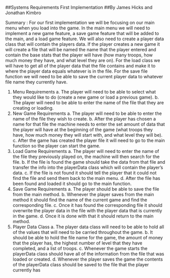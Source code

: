 ##Systems Requirements First Implementation
##By James Hicks and Jonathan Kimbro

Summary : 
    For our first implementation we will be focusing on our main menu when you load into the game. In the main menu we will need to implement a new game feature, a save game feature that will be added to the main, and a load game feature. We will also need to create a player data class that will contain the players data. If the player creates a new game it will create a file that will be named the name that the player entered and contain the base stats that the player will have (how many troops, how much money they have, and what level they are on). For the load class we will have to get all of the player data that the file contains and make it to where the player data equals whatever is in the file. For the save file function we will need to be able to save the current player data to whatever file name they currently have.

1.	Menu Requirements
a.	The player will need to be able to select what they would like to do (create a new game or load a previous game).
b.	The player will need to be able to enter the name of the file that they are creating or loading.
2.	New Game Requirements
a.	The player will need to be able to enter the name of the file they wish to create.
b.	After the player has chosen a name for that file the machine needs to enter the set amount of data that the player will have at the beginning of the game (what troops they have, how much money they will start with, and what level they will be).
c.	After the game has created the player file it will need to go to the main function so the player can start the game.
3.	Load Game Requirements
a.	The player will need to enter the name of the file they previously played on, the machine will then search for the file.
b.	If the file is found the game should take the data from that file and transfer the info into the playerData class which will contain the player’s data.
c.	If the file is not found it should tell the player that it could not find the file and send them back to the main menu.
d.	After the file has been found and loaded it should go to the main function.
4.	Save Game Requirements
a.	The player should be able to save the file from the main method.
b.	Whenever the player saves from the main method it should find the name of the current game and find the corresponding file.
c.	Once it has found the corresponding file it should overwrite the player data in the file with the player data that is currently in the game.
d.	Once it is done with that it should return to the main method.
5.	Player Data Class
a.	The player data class will need to be able to hold all of the values that will need to be carried throughout the game.
b.	It should be able to hold the file name for the game, the amount of money that the player has, the highest number of level that they have completed, and a list of troops.
c.	Whenever the game starts the playerData class should have all of the information from the file that was loaded or created.
d.	Whenever the player saves the game the contents of the playerData class should be saved to the file that the player currently has
